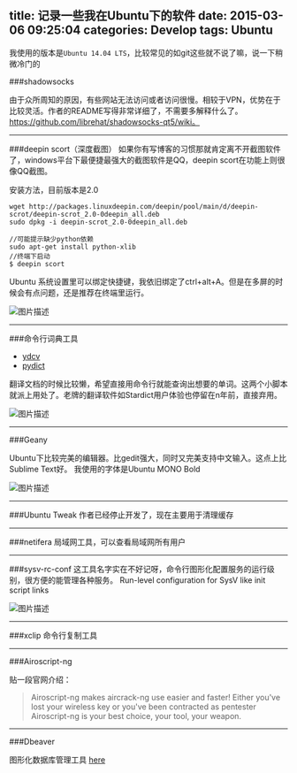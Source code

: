 title: 记录一些我在Ubuntu下的软件
date: 2015-03-06 09:25:04
categories: Develop
tags: Ubuntu
---

我使用的版本是`Ubuntu 14.04 LTS`，比较常见的如git这些就不说了嘛，说一下稍微冷门的


###shadowsocks

由于众所周知的原因，有些网站无法访问或者访问很慢。相较于VPN，优势在于比较灵活。作者的README写得非常详细了，不需要多解释什么了。
https://github.com/librehat/shadowsocks-qt5/wiki。
<!-- more --> 

----------


###deepin scort（深度截图）
如果你有写博客的习惯那就肯定离不开截图软件了，windows平台下最便捷最强大的截图软件是QQ，deepin scort在功能上则很像QQ截图。

安装方法，目前版本是2.0

    wget http://packages.linuxdeepin.com/deepin/pool/main/d/deepin-scrot/deepin-scrot_2.0-0deepin_all.deb
    sudo dpkg -i deepin-scrot_2.0-0deepin_all.deb
    
    //可能提示缺少python依赖
    sudo apt-get install python-xlib
    //终端下启动
    $ deepin scort
    
Ubuntu 系统设置里可以绑定快捷键，我依旧绑定了ctrl+alt+A。但是在多屏的时候会有点问题，还是推荐在终端里运行。

![图片描述][1]


----------


###命令行词典工具

- [ydcv][2]
- [pydict][3]

翻译文档的时候比较懒，希望直接用命令行就能查询出想要的单词。这两个小脚本就派上用处了。老牌的翻译软件如Stardict用户体验也停留在n年前，直接弃用。

![图片描述][4]


----------


###Geany

Ubuntu下比较完美的编辑器。比gedit强大，同时又完美支持中文输入。这点上比Sublime Text好。
我使用的字体是Ubuntu MONO Bold

![图片描述][5]


----------


###Ubuntu Tweak
作者已经停止开发了，现在主要用于清理缓存


----------


###netifera
局域网工具，可以查看局域网所有用户


----------


###sysv-rc-conf
这工具名字实在不好记呀，命令行图形化配置服务的运行级别，很方便的能管理各种服务。
Run-level configuration for SysV like init script links

![图片描述][6]


----------


###xclip
命令行复制工具


----------


###Airoscript-ng

贴一段官网介绍：

>Airoscript-ng makes aircrack-ng use easier and faster!
Either you've lost your wireless key or you've been contracted as pentester Airoscript-ng is your best choice, your tool, your weapon.


----------


###Dbeaver

图形化数据库管理工具 [here][7]


  [1]: http://segmentfault.com/img/bVkZ9Z
  [2]: https://github.com/felixonmars/ydcv
  [3]: https://github.com/np-csu/pydict
  [4]: http://segmentfault.com/img/bVkZ95
  [5]: http://segmentfault.com/img/bVk0aj
  [6]: http://segmentfault.com/img/bVkZ92
  [7]: http://dbeaver.jkiss.org/download/
